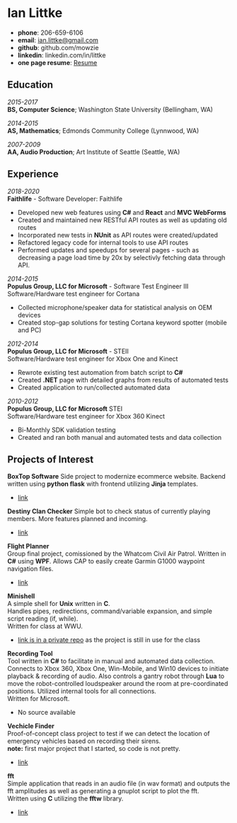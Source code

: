 Ian Littke
============

- **phone**: 206-659-6106
- **email**: ian.littke@gmail.com
- **github**: github.com/mowzie
- **linkedin**: linkedin.com/in/littke
- **one page resume**: [Resume](https://github.com/mowzie/Resume/blob/master/Littke-Resume.pdf)

Education
---------

*2015-2017*  
   **BS, Computer Science**; Washington State University (Bellingham, WA)

*2014-2015*  
   **AS, Mathematics**; Edmonds Community College (Lynnwood, WA)

*2007-2009*  
 **AA, Audio Production**; Art Institute of Seattle (Seattle, WA)

Experience
----------
*<datetime> 2018-2020 <datetime>*  
**Faithlife** - Software Developer: Faithlife

* Developed new web features using **C#** and **React** and **MVC WebForms**
* Created and maintained new RESTful API routes as well as updating old routes
* Incorporated new tests in **NUnit** as API routes were created/updated
* Refactored legacy code for internal tools to use API routes
* Performed updates and speedups for several pages - such as decreasing a page load time by 20x by selectivly fetching data through API.


*<datetime> 2014-2015 <datetime>*  
**Populus Group, LLC for Microsoft** - Software Test Engineer III  
Software/Hardware test engineer for Cortana
* Collected microphone/speaker data for statistical analysis on OEM devices
* Created stop-gap solutions for testing Cortana keyword spotter (mobile and PC)

*<datetime> 2012-2014 <datetime>*  
**Populus Group, LLC for Microsoft** - STEII  
Software/Hardware test engineer for Xbox One and Kinect
* Rewrote existing test automation from batch script to **C#**
* Created **.NET** page with detailed graphs from results of automated tests
* Created application to run/collected automated data

*<datetime> 2010-2012 <datetime>*  
**Populus Group, LLC for Microsoft** STEI  
Software/Hardware test engineer for Xbox 360 Kinect
* Bi-Monthly SDK validation testing
* Created and ran both manual and automated tests and data collection


Projects of Interest
--------------------
**BoxTop Software**
Side project to modernize ecommerce website.
Backend written using **python flask** with frontend utilizing **Jinja** templates.
* [link](http://boxtopsoft.com/)

**Destiny Clan Checker**
Simple bot to check status of currently playing members.
More features planned and incoming.
* [link](https://github.com/mowzie/discordBots/tree/master/clanOn)

**Flight Planner**  
Group final project, comissioned by the Whatcom Civil Air Patrol.
Written in **C#** using **WPF**.
Allows CAP to easily create Garmin G1000 waypoint navigation files.
* [link](https://github.com/CIOS-Digital)

**Minishell**  
   A simple shell for **Unix** written in **C**.  
Handles pipes, redirections, command/variable expansion, and simple script reading (if, while).  
Written for class at WWU.
* [link is in a private repo](https://github.com/mowzie/Portfolio/tree/master/Projects/minishell) as the project is still in use for the class

**Recording Tool**  
Tool written in **C#** to facilitate in manual and automated data collection.  
Connects to Xbox 360, Xbox One, Win-Mobile, and Win10 devices to initiate playback & recording of audio.  Also controls a gantry robot through **Lua** to move the robot-controlled loudspeaker around the room at pre-coordinated positions.  Utilized internal tools for all connections.  
Written for Microsoft.
* No source available

**Vechicle Finder**  
Proof-of-concept class project to test if we can detect the location of emergency vehicles based on recording their sirens.  
 **note:** first major project that I started, so code is not pretty.  
 * [link](https://github.com/mowzie/vehiclefinder)


**fft**  
    Simple application that reads in an audio file (in wav format) and outputs the fft amplitudes
as well as generating a gnuplot script to plot the fft.  
Written using **C** utilizing the **fftw** library.
*  [link](https://github.com/mowzie/fft)
